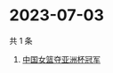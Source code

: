 # 2023-07-03

共 1 条

<!-- BEGIN -->
<!-- 最后更新时间 Mon Jul 03 2023 03:07:16 GMT+0800 (China Standard Time) -->

1. [中国女篮夺亚洲杯冠军](https://www.zhihu.com/search?q=中国女篮夺亚洲杯冠军)

<!-- END -->
